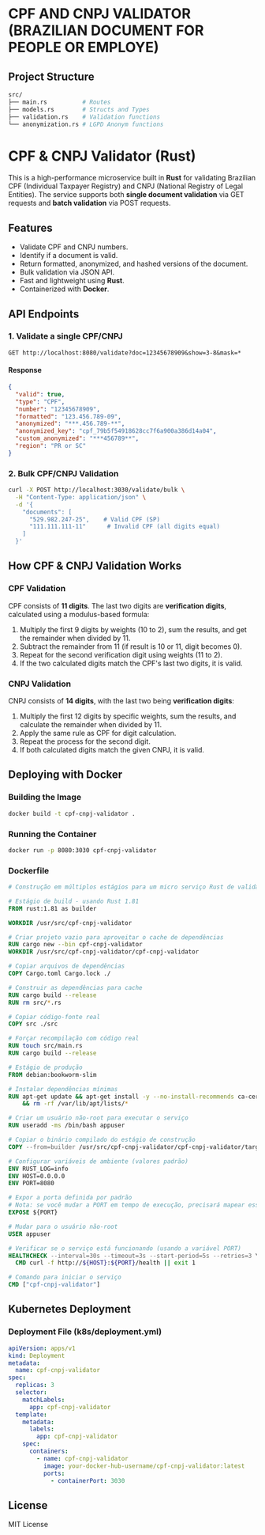 # CPF AND CNPJ VALIDATOR (BRAZILIAN DOCUMENT FOR PEOPLE OR EMPLOYE)

## Project Structure

```bash
src/
├── main.rs          # Routes
├── models.rs        # Structs and Types
├── validation.rs    # Validation functions
└── anonymization.rs # LGPD Anonym functions
``` 

# CPF & CNPJ Validator (Rust)

This is a high-performance microservice built in **Rust** for validating Brazilian CPF (Individual Taxpayer Registry) and CNPJ (National Registry of Legal Entities). The service supports both **single document validation** via GET requests and **batch validation** via POST requests.

## Features
- Validate CPF and CNPJ numbers.
- Identify if a document is valid.
- Return formatted, anonymized, and hashed versions of the document.
- Bulk validation via JSON API.
- Fast and lightweight using **Rust**.
- Containerized with **Docker**.

## API Endpoints

### **1. Validate a single CPF/CNPJ**
```http
GET http://localhost:8080/validate?doc=12345678909&show=3-8&mask=*
```
#### **Response**
```json
{
  "valid": true,
  "type": "CPF",
  "number": "12345678909",
  "formatted": "123.456.789-09",
  "anonymized": "***.456.789-**",
  "anonymized_key": "cpf_79b5f54918628cc7f6a900a386d14a04",
  "custom_anonymized": "***456789**",
  "region": "PR or SC"
}
```

### **2. Bulk CPF/CNPJ Validation**
```sh
curl -X POST http://localhost:3030/validate/bulk \
  -H "Content-Type: application/json" \
  -d '{
    "documents": [
      "529.982.247-25",    # Valid CPF (SP)
      "111.111.111-11"      # Invalid CPF (all digits equal)
    ]
  }'
```

## How CPF & CNPJ Validation Works
### **CPF Validation**
CPF consists of **11 digits**. The last two digits are **verification digits**, calculated using a modulus-based formula:
1. Multiply the first 9 digits by weights (10 to 2), sum the results, and get the remainder when divided by 11.
2. Subtract the remainder from 11 (if result is 10 or 11, digit becomes 0).
3. Repeat for the second verification digit using weights (11 to 2).
4. If the two calculated digits match the CPF's last two digits, it is valid.

### **CNPJ Validation**
CNPJ consists of **14 digits**, with the last two being **verification digits**:
1. Multiply the first 12 digits by specific weights, sum the results, and calculate the remainder when divided by 11.
2. Apply the same rule as CPF for digit calculation.
3. Repeat the process for the second digit.
4. If both calculated digits match the given CNPJ, it is valid.

## Deploying with Docker

### **Building the Image**
```sh
docker build -t cpf-cnpj-validator .
```

### **Running the Container**
```sh
docker run -p 8080:3030 cpf-cnpj-validator
```

### **Dockerfile**
```dockerfile
# Construção em múltiplos estágios para um micro serviço Rust de validação de CPF/CNPJ

# Estágio de build - usando Rust 1.81
FROM rust:1.81 as builder

WORKDIR /usr/src/cpf-cnpj-validator

# Criar projeto vazio para aproveitar o cache de dependências
RUN cargo new --bin cpf-cnpj-validator
WORKDIR /usr/src/cpf-cnpj-validator/cpf-cnpj-validator

# Copiar arquivos de dependências
COPY Cargo.toml Cargo.lock ./

# Construir as dependências para cache
RUN cargo build --release
RUN rm src/*.rs

# Copiar código-fonte real
COPY src ./src

# Forçar recompilação com código real
RUN touch src/main.rs
RUN cargo build --release

# Estágio de produção
FROM debian:bookworm-slim

# Instalar dependências mínimas
RUN apt-get update && apt-get install -y --no-install-recommends ca-certificates curl \
    && rm -rf /var/lib/apt/lists/*

# Criar um usuário não-root para executar o serviço
RUN useradd -ms /bin/bash appuser

# Copiar o binário compilado do estágio de construção
COPY --from=builder /usr/src/cpf-cnpj-validator/cpf-cnpj-validator/target/release/cpf-cnpj-validator /usr/local/bin/

# Configurar variáveis de ambiente (valores padrão)
ENV RUST_LOG=info
ENV HOST=0.0.0.0
ENV PORT=8080

# Expor a porta definida por padrão
# Nota: se você mudar a PORT em tempo de execução, precisará mapear essa porta manualmente no docker run
EXPOSE ${PORT}

# Mudar para o usuário não-root
USER appuser

# Verificar se o serviço está funcionando (usando a variável PORT)
HEALTHCHECK --interval=30s --timeout=3s --start-period=5s --retries=3 \
  CMD curl -f http://${HOST}:${PORT}/health || exit 1

# Comando para iniciar o serviço
CMD ["cpf-cnpj-validator"]
```

## Kubernetes Deployment

### **Deployment File (k8s/deployment.yml)**
```yaml
apiVersion: apps/v1
kind: Deployment
metadata:
  name: cpf-cnpj-validator
spec:
  replicas: 3
  selector:
    matchLabels:
      app: cpf-cnpj-validator
  template:
    metadata:
      labels:
        app: cpf-cnpj-validator
    spec:
      containers:
        - name: cpf-cnpj-validator
          image: your-docker-hub-username/cpf-cnpj-validator:latest
          ports:
            - containerPort: 3030
```

## License
MIT License

